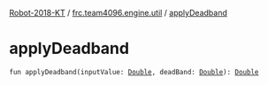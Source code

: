 [Robot-2018-KT](../index.md) / [frc.team4096.engine.util](index.md) / [applyDeadband](./apply-deadband.md)

# applyDeadband

`fun applyDeadband(inputValue: `[`Double`](https://kotlinlang.org/api/latest/jvm/stdlib/kotlin/-double/index.html)`, deadBand: `[`Double`](https://kotlinlang.org/api/latest/jvm/stdlib/kotlin/-double/index.html)`): `[`Double`](https://kotlinlang.org/api/latest/jvm/stdlib/kotlin/-double/index.html)